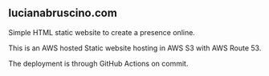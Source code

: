 ## lucianabruscino.com

Simple HTML static website to create a presence online.

This is an AWS hosted Static website hosting in AWS S3 with AWS Route 53.

The deployment is through GitHub Actions on commit.